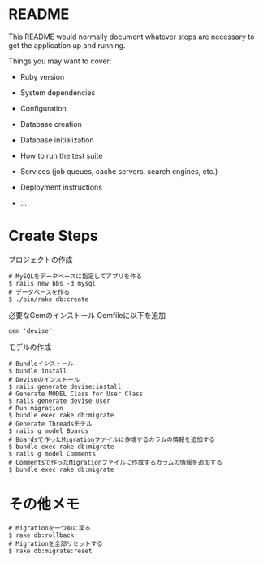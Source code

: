 # README

This README would normally document whatever steps are necessary to get the
application up and running.

Things you may want to cover:

* Ruby version

* System dependencies

* Configuration

* Database creation

* Database initialization

* How to run the test suite

* Services (job queues, cache servers, search engines, etc.)

* Deployment instructions

* ...

# Create Steps

プロジェクトの作成

```
# MySQLをデータベースに指定してアプリを作る
$ rails new bbs -d mysql
# データベースを作る
$ ./bin/rake db:create
```

必要なGemのインストール
Gemfileに以下を追加

```
gem 'devise'
```

モデルの作成

```
# Bundleインストール
$ bundle install
# Deviseのインストール
$ rails generate devise:install
# Generate MODEL Class for User Class
$ rails generate devise User
# Run migration
$ bundle exec rake db:migrate
# Generate Threadsモデル
$ rails g model Boards
# Boardsで作ったMigrationファイルに作成するカラムの情報を追加する
$ bundle exec rake db:migrate
$ rails g model Comments
# Commentsで作ったMigrationファイルに作成するカラムの情報を追加する
$ bundle exec rake db:migrate
```




# その他メモ

```
# Migrationを一つ前に戻る
$ rake db:rollback
# Migrationを全部リセットする
$ rake db:migrate:reset
```

